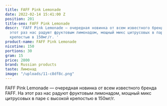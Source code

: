 ```yaml
---
title: FAFF Pink Lemonade
date: 2022-02-14 15:41:00 Z
position: 201
title-seo: FAFF Pink Lemonade
descr: 'FAFF Pink Lemonade — очередная новинка от всем известного бренда FAFF. На
  этот раз нас радуют фруктовым лимонадом, мощный микс цитрусовых в паре с высокой
  крепостью в 150мг/г. '
product-name: FAFF Pink Lemonade
nicotine: 150
portions: 30
gram: 15
price: 2800
brand: Russian products
taste: Лимонад
image: "/uploads/11-c8df8c.png"
---
```


FAFF Pink Lemonade — очередная новинка от всем известного бренда FAFF. На этот раз нас радуют фруктовым лимонадом, мощный микс цитрусовых в паре с высокой крепостью в 150мг/г. 